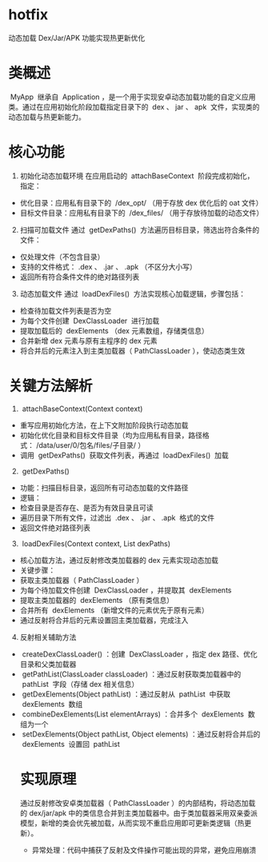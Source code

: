 # hotfix
动态加载 Dex/Jar/APK 功能实现热更新优化 
# 类概述 
 MyApp  继承自  Application ，是一个用于实现安卓动态加载功能的自定义应用类。通过在应用初始化阶段加载指定目录下的  dex 、 jar 、 apk  文件，实现类的动态加载与热更新能力。 
# 核心功能 
1. 初始化动态加载环境 
在应用启动的  attachBaseContext  阶段完成初始化，指定： 
- 优化目录：应用私有目录下的  /dex_opt/ （用于存放 dex 优化后的 oat 文件）
- 目标文件目录：应用私有目录下的  /dex_files/ （用于存放待加载的动态文件） 
2. 扫描可加载文件 
通过  getDexPaths()  方法遍历目标目录，筛选出符合条件的文件： 
- 仅处理文件（不包含目录）
- 支持的文件格式： .dex 、 .jar 、 .apk （不区分大小写）
- 返回所有符合条件文件的绝对路径列表 
3. 动态加载文件 
通过  loadDexFiles()  方法实现核心加载逻辑，步骤包括： 
- 检查待加载文件列表是否为空
- 为每个文件创建  DexClassLoader  进行加载
- 提取加载后的  dexElements （dex 元素数组，存储类信息）
- 合并新增 dex 元素与原有主程序的 dex 元素
- 将合并后的元素注入到主类加载器（ PathClassLoader ），使动态类生效 
# 关键方法解析 
1.  attachBaseContext(Context context)  
- 重写应用初始化方法，在上下文附加阶段执行动态加载
- 初始化优化目录和目标文件目录（均为应用私有目录，路径格式： /data/user/0/包名/files/子目录/ ）
- 调用  getDexPaths()  获取文件列表，再通过  loadDexFiles()  加载 
2.  getDexPaths()  
- 功能：扫描目标目录，返回所有可动态加载的文件路径
- 逻辑：
- 检查目录是否存在、是否为有效目录且可读
- 遍历目录下所有文件，过滤出  .dex 、 .jar 、 .apk  格式的文件
- 返回文件绝对路径列表 
3.  loadDexFiles(Context context, List<String> dexPaths)  
- 核心加载方法，通过反射修改类加载器的 dex 元素实现动态加载
- 关键步骤：
- 获取主类加载器（ PathClassLoader ）
- 为每个待加载文件创建  DexClassLoader ，并提取其  dexElements 
- 提取主类加载器的  dexElements （原有类信息）
- 合并所有  dexElements （新增文件的元素优先于原有元素）
- 通过反射将合并后的元素设置回主类加载器，完成注入 
4. 反射相关辅助方法 
-  createDexClassLoader() ：创建  DexClassLoader ，指定 dex 路径、优化目录和父类加载器
-  getPathList(ClassLoader classLoader) ：通过反射获取类加载器中的  pathList  字段（存储 dex 相关信息）
-  getDexElements(Object pathList) ：通过反射从  pathList  中获取  dexElements  数组
-  combineDexElements(List<Object> elementArrays) ：合并多个  dexElements  数组为一个
-  setDexElements(Object pathList, Object elements) ：通过反射将合并后的  dexElements  设置回  pathList  
# 实现原理 
通过反射修改安卓类加载器（ PathClassLoader ）的内部结构，将动态加载的 dex/jar/apk 中的类信息合并到主类加载器中。由于类加载器采用双亲委派模型，新增的类会优先被加载，从而实现不重启应用即可更新类逻辑（热更新）。
- 异常处理：代码中捕获了反射及文件操作可能出现的异常，避免应用崩溃
